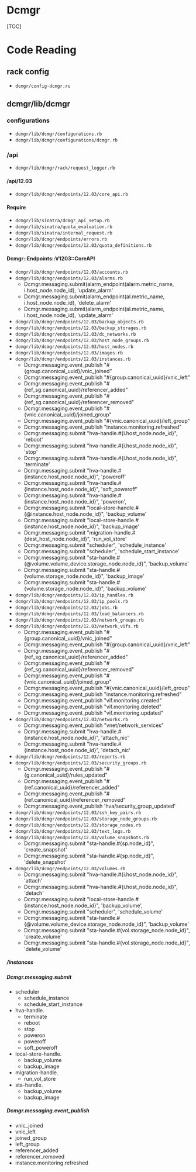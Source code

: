 # Dcmgr

[TOC]

# Code Reading

## rack config

+ `dcmgr/config-dcmgr.ru`

## dcmgr/lib/dcmgr

### configurations

+ `dcmgr/lib/dcmgr/configurations.rb`
+ `dcmgr/lib/dcmgr/configurations/dcmgr.rb`

### /api

+ `dcmgr/lib/dcmgr/rack/request_logger.rb`

#### /api/12.03

+ `dcmgr/lib/dcmgr/endpoints/12.03/core_api.rb`

#### Require

+ `dcmgr/lib/sinatra/dcmgr_api_setup.rb`
+ `dcmgr/lib/sinatra/quota_evaluation.rb`
+ `dcmgr/lib/sinatra/internal_request.rb`
+ `dcmgr/lib/dcmgr/endpoints/errors.rb`
+ `dcmgr/lib/dcmgr/endpoints/12.03/quota_definitions.rb`

#### Dcmgr::Endpoints::V1203::CoreAPI

+ `dcmgr/lib/dcmgr/endpoints/12.03/accounts.rb`
+ `dcmgr/lib/dcmgr/endpoints/12.03/alarms.rb`
   + Dcmgr.messaging.submit(alarm_endpoint(alarm.metric_name, i.host_node.node_id), 'update_alarm'
   + Dcmgr.messaging.submit(alarm_endpoint(al.metric_name, i.host_node.node_id), 'delete_alarm'
   + Dcmgr.messaging.submit(alarm_endpoint(al.metric_name, i.host_node.node_id), 'update_alarm'
+ `dcmgr/lib/dcmgr/endpoints/12.03/backup_objects.rb`
+ `dcmgr/lib/dcmgr/endpoints/12.03/backup_storages.rb`
+ `dcmgr/lib/dcmgr/endpoints/12.03/dc_networks.rb`
+ `dcmgr/lib/dcmgr/endpoints/12.03/host_node_groups.rb`
+ `dcmgr/lib/dcmgr/endpoints/12.03/host_nodes.rb`
+ `dcmgr/lib/dcmgr/endpoints/12.03/images.rb`
+ `dcmgr/lib/dcmgr/endpoints/12.03/instances.rb`
   + Dcmgr.messaging.event_publish "#{group.canonical_uuid}/vnic_joined"
   + Dcmgr.messaging.event_publish "#{group.canonical_uuid}/vnic_left"
   + Dcmgr.messaging.event_publish "#{ref_sg.canonical_uuid}/referencer_added"
   + Dcmgr.messaging.event_publish "#{ref_sg.canonical_uuid}/referencer_removed"
   + Dcmgr.messaging.event_publish "#{vnic.canonical_uuid}/joined_group"
   + Dcmgr.messaging.event_publish "#{vnic.canonical_uuid}/left_group"
   + Dcmgr.messaging.event_publish "instance.monitoring.refreshed"
   + Dcmgr.messaging.submit "hva-handle.#{i.host_node.node_id}", 'reboot'
   + Dcmgr.messaging.submit "hva-handle.#{i.host_node.node_id}", 'stop'
   + Dcmgr.messaging.submit "hva-handle.#{i.host_node.node_id}", 'terminate'
   + Dcmgr.messaging.submit "hva-handle.#{instance.host_node.node_id}", 'poweroff'
   + Dcmgr.messaging.submit "hva-handle.#{instance.host_node.node_id}", 'soft_poweroff'
   + Dcmgr.messaging.submit "hva-handle.#{instance.host_node.node_id}", 'poweron',
   + Dcmgr.messaging.submit "local-store-handle.#{@instance.host_node.node_id}", 'backup_volume'
   + Dcmgr.messaging.submit "local-store-handle.#{instance.host_node.node_id}", 'backup_image'
   + Dcmgr.messaging.submit "migration-handle.#{dest_host_node.node_id}", 'run_vol_store'
   + Dcmgr.messaging.submit "scheduler", 'schedule_instance'
   + Dcmgr.messaging.submit "scheduler", 'schedule_start_instance'
   + Dcmgr.messaging.submit "sta-handle.#{@volume.volume_device.storage_node.node_id}", 'backup_volume'
   + Dcmgr.messaging.submit "sta-handle.#{volume.storage_node.node_id}", 'backup_image'
   + Dcmgr.messaging.submit "sta-handle.#{volume.storage_node.node_id}", 'backup_volume'
+ `dcmgr/lib/dcmgr/endpoints/12.03/ip_handles.rb`
+ `dcmgr/lib/dcmgr/endpoints/12.03/ip_pools.rb`
+ `dcmgr/lib/dcmgr/endpoints/12.03/jobs.rb`
+ `dcmgr/lib/dcmgr/endpoints/12.03/load_balancers.rb`
+ `dcmgr/lib/dcmgr/endpoints/12.03/network_groups.rb`
+ `dcmgr/lib/dcmgr/endpoints/12.03/network_vifs.rb`
   + Dcmgr.messaging.event_publish "#{group.canonical_uuid}/vnic_joined"
   + Dcmgr.messaging.event_publish "#{group.canonical_uuid}/vnic_left"
   + Dcmgr.messaging.event_publish "#{ref_sg.canonical_uuid}/referencer_added"
   + Dcmgr.messaging.event_publish "#{ref_sg.canonical_uuid}/referencer_removed"
   + Dcmgr.messaging.event_publish "#{vnic.canonical_uuid}/joined_group"
   + Dcmgr.messaging.event_publish "#{vnic.canonical_uuid}/left_group"
   + Dcmgr.messaging.event_publish "instance.monitoring.refreshed"
   + Dcmgr.messaging.event_publish "vif.monitoring.created"
   + Dcmgr.messaging.event_publish "vif.monitoring.deleted"
   + Dcmgr.messaging.event_publish "vif.monitoring.updated"
+ `dcmgr/lib/dcmgr/endpoints/12.03/networks.rb`
   + Dcmgr.messaging.event_publish "vnet/network_services"
   + Dcmgr.messaging.submit "hva-handle.#{instance.host_node.node_id}", 'attach_nic'
   + Dcmgr.messaging.submit "hva-handle.#{instance.host_node.node_id}", 'detach_nic'
+ `dcmgr/lib/dcmgr/endpoints/12.03/reports.rb`
+ `dcmgr/lib/dcmgr/endpoints/12.03/security_groups.rb`
   + Dcmgr.messaging.event_publish "#{g.canonical_uuid}/rules_updated"
   + Dcmgr.messaging.event_publish "#{ref.canonical_uuid}/referencer_added"
   + Dcmgr.messaging.event_publish "#{ref.canonical_uuid}/referencer_removed"
   + Dcmgr.messaging.event_publish 'hva/security_group_updated'
+ `dcmgr/lib/dcmgr/endpoints/12.03/ssh_key_pairs.rb`
+ `dcmgr/lib/dcmgr/endpoints/12.03/storage_node_groups.rb`
+ `dcmgr/lib/dcmgr/endpoints/12.03/storage_nodes.rb`
+ `dcmgr/lib/dcmgr/endpoints/12.03/text_logs.rb`
+ `dcmgr/lib/dcmgr/endpoints/12.03/volume_snapshots.rb`
   + Dcmgr.messaging.submit "sta-handle.#{sp.node_id}", 'create_snapshot'
   + Dcmgr.messaging.submit "sta-handle.#{sp.node_id}", 'delete_snapshot'
+ `dcmgr/lib/dcmgr/endpoints/12.03/volumes.rb`
   + Dcmgr.messaging.submit "hva-handle.#{i.host_node.node_id}", 'attach'
   + Dcmgr.messaging.submit "hva-handle.#{i.host_node.node_id}", 'detach'
   + Dcmgr.messaging.submit "local-store-handle.#{instance.host_node.node_id}", 'backup_volume',
   + Dcmgr.messaging.submit "scheduler", 'schedule_volume'
   + Dcmgr.messaging.submit "sta-handle.#{@volume.volume_device.storage_node.node_id}", 'backup_volume'
   + Dcmgr.messaging.submit "sta-handle.#{vol.storage_node.node_id}", 'create_volume'
   + Dcmgr.messaging.submit "sta-handle.#{vol.storage_node.node_id}", 'delete_volume'

##### /instances

##### Dcmgr.messaging.submit

+ scheduler
   + schedule_instance
   + schedule_start_instance
+ hva-handle.
   + terminate
   + reboot
   + stop
   + poweron
   + poweroff
   + soft_poweroff
+ local-store-handle.
   + backup_volume
   + backup_image
+ migration-handle.
   + run_vol_store
+ sta-handle.
   + backup_volume
   + backup_image

##### Dcmgr.messaging.event_publish

+ vnic_joined
+ vnic_left
+ joined_group
+ left_group
+ referencer_added
+ referencer_removed
+ instance.monitoring.refreshed
